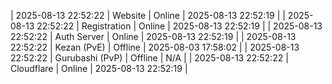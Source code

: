 | 2025-08-13 22:52:22 | Website | Online | 2025-08-13 22:52:19 |
| 2025-08-13 22:52:22 | Registration | Online | 2025-08-13 22:52:19 |
| 2025-08-13 22:52:22 | Auth Server | Online | 2025-08-13 22:52:19 |
| 2025-08-13 22:52:22 | Kezan (PvE) | Offline | 2025-08-03 17:58:02 |
| 2025-08-13 22:52:22 | Gurubashi (PvP) | Offline | N/A |
| 2025-08-13 22:52:22 | Cloudflare | Online | 2025-08-13 22:52:19 |
